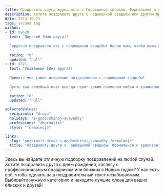 ```yaml
---
title: Поздравить друга журналиста с Годовщиной свадьбы. Формальное и красивое
description: Хотите поздравить друга с Годовщиной свадьбы или другим праздником? Наш ИИ создаст незабываемое поздравление, а вы обязательно выделитесь среди других.  
date: 2024-10-21
tags: second tag
wishes:
- id: 99620
  text: "Дорогой [Имя друга]!
  
  Сердечно поздравляю вас с годовщиной свадьбы! Желаю вам, чтобы ваша семейная жизнь оставалась такой же яркой и интересной, как лучшие ваши репортажи. Пусть в вашем доме всегда царят любовь, взаимопонимание и уют.  Пусть каждый прожитый вместе год будет наполнен счастьем, радостью и новыми, незабываемыми моментами.  Счастья вам и долгой совместной жизни!
  "
  rating: "0"
  updated: "null"
- id: 4371
  text: "Уважаемый [Имя друга]!
  
  Примите мои самые искренние поздравления с годовщиной свадьбы!
  
  Пусть ваш семейный очаг всегда горит ярким пламенем любви и взаимопонимания, а ваш дом будет наполнен счастьем, уютом и детским смехом. От всей души желаю вам крепкого здоровья, неиссякаемого вдохновения и новых творческих свершений на журналистском поприще.
  "
  rating: "0"
  updated: "null"

selectedValues:
  recipients: "druga"
  holidays: "s-godovshinoj-svavadby"
  professions: "zhurnalist"
  style: "formalnoje"

links:
- slug: "pozdravit-druga-s-godovshinoj-svavadby-formalnoje"
  title: "Поздравить друга с Годовщиной свадьбы. Формальное и красивое"
---
```


Здесь вы найдете отличную подборку поздравлений на любой случай.
Хотите поздравить друга с днём рождения, коллегу с профессиональным праздником или близких с Новым годом? У нас есть всё, чтобы сделать ваш поздравительный текст незабываемым. Выбирайте нужную категорию и находите лучшие слова для ваших близких и друзей!

